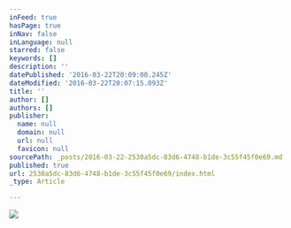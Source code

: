 ```yaml
---
inFeed: true
hasPage: true
inNav: false
inLanguage: null
starred: false
keywords: []
description: ''
datePublished: '2016-03-22T20:09:00.245Z'
dateModified: '2016-03-22T20:07:15.093Z'
title: ''
author: []
authors: []
publisher:
  name: null
  domain: null
  url: null
  favicon: null
sourcePath: _posts/2016-03-22-2530a5dc-83d6-4748-b1de-3c55f45f0e69.md
published: true
url: 2530a5dc-83d6-4748-b1de-3c55f45f0e69/index.html
_type: Article

---
```

![](https://the-grid-user-content.s3-us-west-2.amazonaws.com/3e90c9ac-2e72-450d-a835-377b26b1170b.jpg)